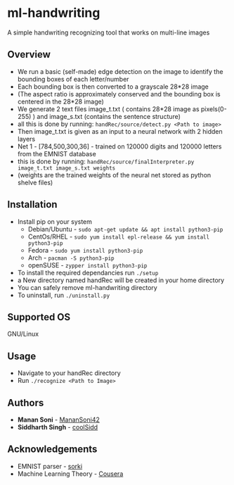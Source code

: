 # ml-handwriting
A simple handwriting recognizing tool that works on multi-line images

## Overview
  * We run a basic (self-made) edge detection on the image to identify the bounding boxes of each letter/number
  * Each bounding box is then converted to a grayscale 28*28 image
  * (The aspect ratio is approximately conserved and the bounding box is centered in the 28*28 image)
  * We generate 2 text files image_t.txt ( contains 28*28 image as pixels(0-255) ) and image_s.txt (contains the sentence structure)
  * all this is done by running:
  ```handRec/source/detect.py <Path to image>```
  * Then image_t.txt is given as an input to a neural network with 2 hidden layers 
  * Net 1 - [784,500,300,36] - trained on 120000 digits and 120000 letters from the EMNIST database
  * this is done by running:
  ```handRec/source/finalInterpreter.py image_t.txt image_s.txt weights```
  * (weights are the trained weights of the neural net stored as python shelve files)

## Installation  
  * Install pip on your system
     * Debian/Ubuntu - ```sudo apt-get update && apt install python3-pip```
     * CentOs/RHEL   - ```sudo yum install epl-release && yum install python3-pip```
     * Fedora        - ```sudo yum install python3-pip```
     * Arch          - ```pacman -S python3-pip```
     * openSUSE      - ```zypper install python3-pip``` 
  * To install the required dependancies run ```./setup```  
  * a New directory named handRec will be created in your home directory
  * You can safely remove ml-handwriting directory 
  * To uninstall, run ```./uninstall.py```
  
## Supported OS 
   GNU/Linux

## Usage
  * Navigate to your handRec directory
  * Run ```./recognize <Path to Image>```  

## Authors
  - **Manan Soni** - [MananSoni42](https://github.com/MananSoni42/)
  - **Siddharth Singh** - [coolSidd](https://github.com/coolsidd)  
  
## Acknowledgements
  - EMNIST parser - [sorki](https://github.com/sorki)
  - Machine Learning Theory - [Cousera](https://www.coursera.org/learn/machine-learning)
